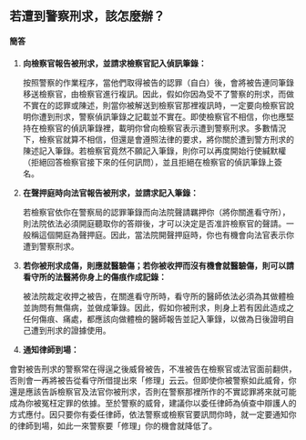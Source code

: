 ## 若遭到警察刑求，該怎麼辦？

#### 簡答

1. **向檢察官報告被刑求，並請求檢察官記入偵訊筆錄：**

   按照警察的作業程序，當他們取得被告的認罪（自白）後，會將被告連同筆錄移送檢察官，由檢察官進行複訊。因此，假如你因為受不了警察的刑求，而做不實在的認罪或陳述，則當你被解送到檢察官那裡複訊時，一定要向檢察官說明你遭到刑求，警察偵訊筆錄之記載並不實在。即使檢察官不相信，你也應堅持在檢察官的偵訊筆錄裡，載明你曾向檢察官表示遭到警察刑求。多數情況下，檢察官就算不相信，但還是會遵照法律的要求，將你關於遭到警方刑求的陳述記入筆錄。若檢察官竟然不願記入筆錄，則你可以再度開始行使緘默權（拒絕回答檢察官接下來的任何訊問），並且拒絕在檢察官的偵訊筆錄上簽名。

2. **在聲押庭時向法官報告被刑求，並請求記入筆錄：**

   若檢察官依你在警察局的認罪筆錄而向法院聲請羈押你（將你關進看守所），則法院依法必須開庭聽取你的答辯後，才可以決定是否准許檢察官的聲請。一般稱這個開庭為聲押庭。因此，當法院開聲押庭時，你也有機會向法官表示你遭到警察刑求。

3. **若你被刑求成傷，則應就醫驗傷；若你被收押而沒有機會就醫驗傷，則可以請看守所的法醫將你身上的傷痕作成記錄：**

   被法院裁定收押之被告，在關進看守所時，看守所的醫師依法必須為其做體檢並詢問有無傷病，並做成筆錄。因此，假如你被刑求，則身上若有因此造成之任何傷痕、痛處，都應該向做體檢的醫師報告並記入筆錄，以做為日後證明自己遭到刑求的證據使用。

4. **通知律師到場：**

會對被告刑求的警察常在得逞之後威脅被告，不准被告在檢察官或法官面前翻供，否則會一再將被告從看守所借提出來「修理」云云。但即使你被警察如此威脅，你還是應該告訴檢察官及法官你被刑求，否則在警察那裡所作的不實認罪將來就可能成為你被冤枉定罪的依據。至於警察的威脅，建議你以委任律師為偵查中辯護人的方式應付。因只要你有委任律師，依法警察或檢察官要訊問你時，就一定要通知你的律師到場，如此一來警察要「修理」你的機會就降低了。
